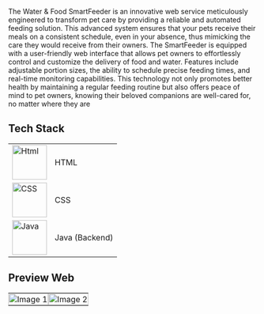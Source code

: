The Water & Food SmartFeeder is an innovative web service meticulously engineered to transform pet care by providing a reliable and automated feeding solution. This advanced system ensures that your pets receive their meals on a consistent schedule, even in your absence, thus mimicking the care they would receive from their owners. The SmartFeeder is equipped with a user-friendly web interface that allows pet owners to effortlessly control and customize the delivery of food and water. Features include adjustable portion sizes, the ability to schedule precise feeding times, and real-time monitoring capabilities. This technology not only promotes better health by maintaining a regular feeding routine but also offers peace of mind to pet owners, knowing their beloved companions are well-cared for, no matter where they are
##  **Tech Stack**
<table>
  <tr>
    <!-- Kolom untuk gambar dan teks Java -->
    <td>
      <img src="https://github.com/Damaramon/Water-Food-Smart-Feeder-/assets/128273587/a3fd38b6-c3b3-42bd-9c28-ecba441e0ad0" alt="Html" style="width: 70px; vertical-align: middle;">
    </td>
    <td>
      HTML
    </td>
  </tr>
  <tr>
    <!-- Kolom untuk gambar dan teks MQTT -->
    <td>
      <img src="https://github.com/Damaramon/Water-Food-Smart-Feeder-/assets/128273587/743e215b-750d-4928-a684-f2910a5a5ba2" alt="CSS" style="width: 70px; vertical-align: middle;">
    </td>
    <td>
      CSS
    </td>
  </tr>
    <tr>
    <!-- Kolom untuk gambar dan teks MQTT -->
    <td>
      <img src="https://github.com/Damaramon/Water-Food-Smart-Feeder-/assets/128273587/f49faa6d-ea6e-4569-a95d-d2a64829e23d" alt="Java" style="width: 70px; vertical-align: middle;">
    </td>
    <td>
      Java (Backend)
    </td>
  </tr>

</table>

##  **Preview Web**
<table style="width:100%; border-collapse: collapse;">
  <tr>
    <td style="padding: 0; width:50%;">
      <img src="https://github.com/Damaramon/Water-Food-Smart-Feeder-/assets/128273587/3dac15a2-471c-4a76-b279-4844378937d8" alt="Image 1" style="width:100%; display: block;">
    </td>
    <td style="padding: 0; width:50%;">
      <img src="https://github.com/Damaramon/Water-Food-Smart-Feeder-/assets/128273587/cc7810ca-c1de-4d5b-8b50-e2aac498dad6" alt="Image 2" style="width:100%; display: block;">
    </td>
  </tr>
</table>







